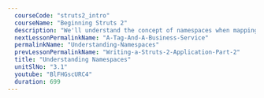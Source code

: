 ```yaml
---
  courseCode: "struts2_intro"
  courseName: "Beginning Struts 2"
  description: "We'll understand the concept of namespaces when mapping Struts 2 actions. We'll configure a namespace, and also understand the default '/' namespace."
  nextLessonPermalinkName: "A-Tag-And-A-Business-Service"
  permalinkName: "Understanding-Namespaces"
  prevLessonPermalinkName: "Writing-a-Struts-2-Application-Part-2"
  title: "Understanding Namespaces"
  unitSlNo: "3.1"
  youtube: "BlFHGscURC4"
  duration: 699
---
```

